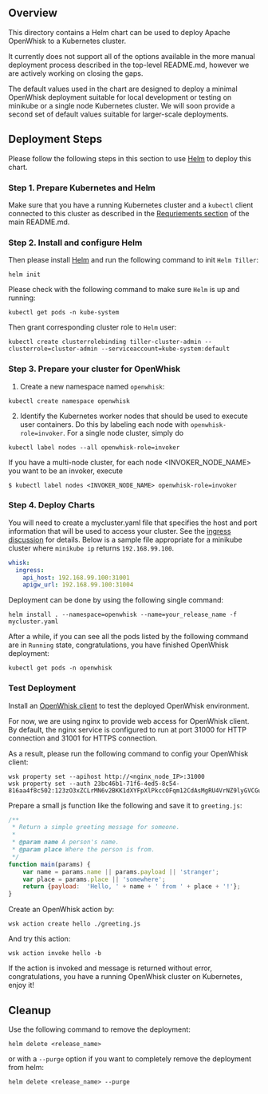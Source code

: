 <!--
#
# Licensed to the Apache Software Foundation (ASF) under one or more
# contributor license agreements.  See the NOTICE file distributed with
# this work for additional information regarding copyright ownership.
# The ASF licenses this file to You under the Apache License, Version 2.0
# (the "License"); you may not use this file except in compliance with
# the License.  You may obtain a copy of the License at
#
#     http://www.apache.org/licenses/LICENSE-2.0
#
# Unless required by applicable law or agreed to in writing, software
# distributed under the License is distributed on an "AS IS" BASIS,
# WITHOUT WARRANTIES OR CONDITIONS OF ANY KIND, either express or implied.
# See the License for the specific language governing permissions and
# limitations under the License.
#
-->

## Overview

This directory contains a Helm chart can be used to deploy Apache OpenWhisk to a Kubernetes cluster.

It currently does not support all of the options available in the more
manual deployment process described in the top-level README.md,
however we are actively working on closing the gaps.

The default values used in the chart are designed to deploy a minimal
OpenWhisk deployment suitable for local development or testing on
minikube or a single node Kubernetes cluster. We will soon provide a
second set of default values suitable for larger-scale deployments.

## Deployment Steps

Please follow the following steps in this section to use [Helm](https://github.com/kubernetes/helm) to deploy this chart.

### Step 1. Prepare Kubernetes and Helm

Make sure that you have a running Kubernetes cluster and a `kubectl`
client connected to this cluster as described in the [Requriements section](../README.md#requirements) of the main README.md.

### Step 2. Install and configure Helm

Then please install [Helm](https://github.com/kubernetes/helm) and run the following command to init `Helm Tiller`:
```shell
helm init

```

Please check with the following command to make sure `Helm` is up and running:
```shell
kubectl get pods -n kube-system

```

Then grant corresponding cluster role to `Helm` user:
```shell
kubectl create clusterrolebinding tiller-cluster-admin --clusterrole=cluster-admin --serviceaccount=kube-system:default
```

### Step 3. Prepare your cluster for OpenWhisk

1. Create a new namespace named `openwhisk`:
```shell
kubectl create namespace openwhisk
```

2. Identify the Kubernetes worker nodes that should be used to execute
user containers.  Do this by labeling each node with
`openwhisk-role=invoker`.  For a single node cluster, simply do
```shell
kubectl label nodes --all openwhisk-role=invoker
```
If you have a multi-node cluster, for each node <INVOKER_NODE_NAME>
you want to be an invoker, execute
```shell
$ kubectl label nodes <INVOKER_NODE_NAME> openwhisk-role=invoker
```

### Step 4. Deploy Charts
You will need to create a mycluster.yaml file that specifies the host
and port information that will be used to access your cluster.  See
the [ingress discussion](../kubernetes/ingress/README.md) for
details. Below is a sample file appropriate for a minikube cluster
where `minikube ip` returns `192.168.99.100`.

```yaml
whisk:
  ingress:
    api_host: 192.168.99.100:31001
    apigw_url: 192.168.99.100:31004
```

Deployment can be done by using the following single command:
```shell
helm install . --namespace=openwhisk --name=your_release_name -f mycluster.yaml
```

After a while, if you can see all the pods listed by the following command are in `Running` state, congratulations, you have finished OpenWhisk deployment:
```shell
kubectl get pods -n openwhisk
```

### Test Deployment

Install an [OpenWhisk client](https://github.com/apache/incubator-openwhisk/tree/master/docs) to test the deployed OpenWhisk environment.

For now, we are using nginx to provide web access for OpenWhisk client. By default, the nginx service is configured to run at port 31000 for HTTP connection and 31001 for HTTPS connection.

As a result, please run the following command to config your OpenWhisk client:
```shell
wsk property set --apihost http://<nginx_node_IP>:31000
wsk property set --auth 23bc46b1-71f6-4ed5-8c54-816aa4f8c502:123zO3xZCLrMN6v2BKK1dXYFpXlPkccOFqm12CdAsMgRU4VrNZ9lyGVCGuMDGIwP
```

Prepare a small js function like the following and save it to `greeting.js`:
```js
/**
 * Return a simple greeting message for someone.
 *
 * @param name A person's name.
 * @param place Where the person is from.
 */
function main(params) {
    var name = params.name || params.payload || 'stranger';
    var place = params.place || 'somewhere';
    return {payload:  'Hello, ' + name + ' from ' + place + '!'};
}
```

Create an OpenWhisk action by:
```shell
wsk action create hello ./greeting.js
```

And try this action:
```shell
wsk action invoke hello -b
```

If the action is invoked and message is returned without error, congratulations, you have a running OpenWhisk cluster on Kubernetes, enjoy it!

## Cleanup

Use the following command to remove the deployment:
```shell
helm delete <release_name>
```
or with a `--purge` option if you want to completely remove the deployment from helm:
```shell
helm delete <release_name> --purge
```

